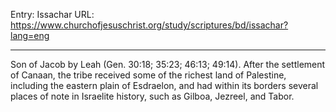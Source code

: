 Entry: Issachar
URL: https://www.churchofjesuschrist.org/study/scriptures/bd/issachar?lang=eng

---

Son of Jacob by Leah (Gen. 30:18; 35:23; 46:13; 49:14). After the settlement of Canaan, the tribe received some of the richest land of Palestine, including the eastern plain of Esdraelon, and had within its borders several places of note in Israelite history, such as Gilboa, Jezreel, and Tabor.
